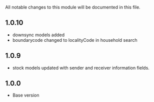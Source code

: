All notable changes to this module will be documented in this file.

## 1.0.10
- downsync models added
- boundarycode changed to localityCode in household search


## 1.0.9
- stock models updated with sender and receiver information fields.

  
## 1.0.0
- Base version
